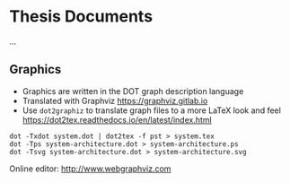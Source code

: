 # Thesis Documents

...

## Graphics

* Graphics are written in the DOT graph description language
* Translated with Graphviz https://graphviz.gitlab.io
* Use `dot2graphiz` to translate graph files to a more LaTeX look and feel https://dot2tex.readthedocs.io/en/latest/index.html

```
dot -Txdot system.dot | dot2tex -f pst > system.tex
dot -Tps system-architecture.dot > system-architecture.ps
dot -Tsvg system-architecture.dot > system-architecture.svg
```

Online editor: http://www.webgraphviz.com